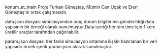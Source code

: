 konum_at_main
Proje Furkan Güneştaş, Mümin Can Uçak ve Eren Güneştaş'ın ortak çalışmasıdır.

data.json dosyası simülasyondan araç durum bilgilerinin gönderildiği data yapısının bir örneği olarak sunulmuştur.Data içeriği her sim.time için 1 kere üretilir araçlar tarafından çağırılabilir.

param.json dosyası her farklı simulasyon ortamına ilişkin hazırlanan bir veri yapısıdır örnek içerik param.json olarak sunulmuştur.
